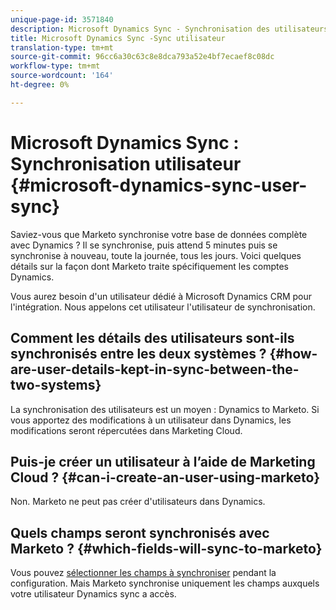 ```yaml
---
unique-page-id: 3571840
description: Microsoft Dynamics Sync - Synchronisation des utilisateurs - Documents marketing - Documentation du produit
title: Microsoft Dynamics Sync -Sync utilisateur
translation-type: tm+mt
source-git-commit: 96cc6a30c63c8e8dca793a52e4bf7ecaef8c08dc
workflow-type: tm+mt
source-wordcount: '164'
ht-degree: 0%

---
```



# Microsoft Dynamics Sync : Synchronisation utilisateur {#microsoft-dynamics-sync-user-sync}

Saviez-vous que Marketo synchronise votre base de données complète avec Dynamics ? Il se synchronise, puis attend 5 minutes puis se synchronise à nouveau, toute la journée, tous les jours. Voici quelques détails sur la façon dont Marketo traite spécifiquement les comptes Dynamics.

Vous aurez besoin d&#39;un utilisateur dédié à Microsoft Dynamics CRM pour l&#39;intégration. Nous appelons cet utilisateur l&#39;utilisateur de synchronisation.

## Comment les détails des utilisateurs sont-ils synchronisés entre les deux systèmes ? {#how-are-user-details-kept-in-sync-between-the-two-systems}

La synchronisation des utilisateurs est un moyen : Dynamics to Marketo. Si vous apportez des modifications à un utilisateur dans Dynamics, les modifications seront répercutées dans Marketing Cloud.

## Puis-je créer un utilisateur à l’aide de Marketing Cloud ? {#can-i-create-an-user-using-marketo}

Non. Marketo ne peut pas créer d&#39;utilisateurs dans Dynamics.

## Quels champs seront synchronisés avec Marketo ? {#which-fields-will-sync-to-marketo}

Vous pouvez [sélectionner les champs à synchroniser](https://docs.marketo.com/pages/viewpage.action?pageId=3571830#Step3of3:ConnectMicrosoftDynamicswithMarketo(Online)-SelectFieldstoSync) pendant la configuration. Mais Marketo synchronise uniquement les champs auxquels votre utilisateur Dynamics sync a accès.
